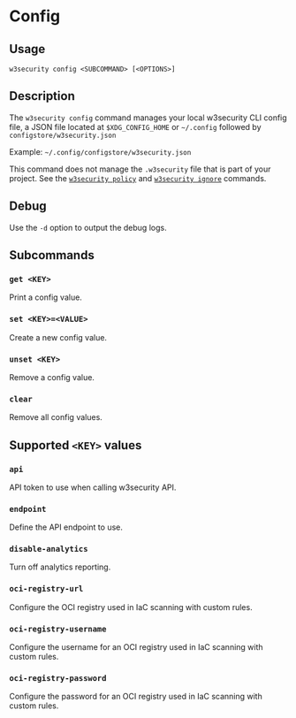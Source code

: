 # Config

## Usage

`w3security config <SUBCOMMAND> [<OPTIONS>]`

## Description

The `w3security config` command manages your local w3security CLI config file, a JSON file located at `$XDG_CONFIG_HOME` or `~/.config` followed by `configstore/w3security.json`

Example: `~/.config/configstore/w3security.json`

This command does not manage the `.w3security` file that is part of your project. See the [`w3security policy`](policy.md) and [`w3security ignore`](ignore.md) commands.

## Debug

Use the `-d` option to output the debug logs.

## Subcommands

### `get <KEY>`

Print a config value.

### `set <KEY>=<VALUE>`

Create a new config value.

### `unset <KEY>`

Remove a config value.

### `clear`

Remove all config values.

## Supported `<KEY>` values

### `api`

API token to use when calling w3security API.

### `endpoint`

Define the API endpoint to use.

### `disable-analytics`

Turn off analytics reporting.

### `oci-registry-url`

Configure the OCI registry used in IaC scanning with custom rules.

### `oci-registry-username`

Configure the username for an OCI registry used in IaC scanning with custom rules.

### `oci-registry-password`

Configure the password for an OCI registry used in IaC scanning with custom rules.
